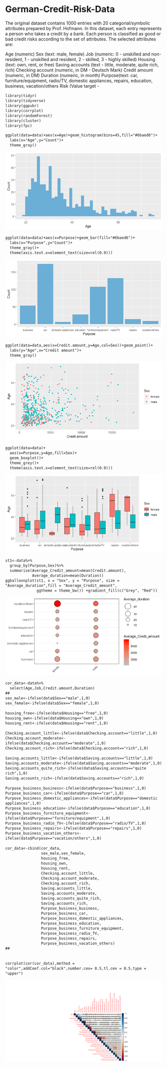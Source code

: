 # German-Credit-Risk-Data
The original dataset contains 1000 entries with 20 categorial/symbolic attributes prepared by Prof. Hofmann. In this dataset, each entry represents a person who takes a credit by a bank. Each person is classified as good or bad credit risks according to the set of attributes.
The selected attributes are:

Age (numeric)
Sex (text: male, female)
Job (numeric: 0 - unskilled and non-resident, 1 - unskilled and resident, 2 - skilled, 3 - highly skilled)
Housing (text: own, rent, or free)
Saving accounts (text - little, moderate, quite rich, rich)
Checking account (numeric, in DM - Deutsch Mark)
Credit amount (numeric, in DM)
Duration (numeric, in month)
Purpose(text: car, furniture/equipment, radio/TV, domestic appliances, repairs, education, business, vacation/others
Risk (Value target -


```{r}
library(tidyr)
library(tidyverse)
library(ggpubr)
library(corrplot)
library(randomForest)
library(cluster)
library(fpc)
```
```{r}
ggplot(data=data)+aes(x=Age)+geom_histogram(bins=45,fill="#6baed6")+
  labs(x="Age",y="Count")+
  theme_gray()
```

![Screenshot](AgeDistribution.png)

```{r}
ggplot(data=data)+aes(x=Purpose)+geom_bar(fill="#6baed6")+
  labs(x="Purpose",y="Count")+
  theme_gray()+
  theme(axis.text.x=element_text(size=rel(0.9)))
```
![Screenshot](DistributionPurpose.png)
```{r}
ggplot(data=data,aes(x=Credit.amount,y=Age,col=Sex))+geom_point()+
  labs(y="Age",x="Credit amount")+
  theme_gray()
```
![Screenshot](AgevsCreditamountFM.png)  

```{r}
ggplot(data=data)+
  aes(x=Purpose,y=Age,fill=Sex)+
  geom_boxplot()+
  theme_grey()+
  theme(axis.text.x=element_text(size=rel(0.9)))
```
![Screenshot](BoxplotAgePurpose.png)  

```{r}
st1<-data%>%
  group_by(Purpose,Sex)%>%
  summarise(Average_Credit_amount=mean(Credit.amount),
            Average_duration=mean(Duration))
ggballoonplot(st1, x = "Sex", y = "Purpose", size = "Average_duration",fill = "Average_Credit_amount",
              ggtheme = theme_bw()) +gradient_fill(c("Grey", "Red"))
```
![Screenshot](bubbleplot1.png)  
```{r}
cor_data<-data%>%
  select(Age,Job,Credit.amount,Duration)
##
sex_male<-ifelse(data$Sex=="male",1,0)
sex_female<-ifelse(data$Sex=="female",1,0)

housing_free<-ifelse(data$Housing=="free",1,0)
housing_own<-ifelse(data$Housing=="own",1,0)
housing_rent<-ifelse(data$Housing=="rent",1,0)

Checking.account_little<-ifelse(data$Checking.account=="little",1,0)
Checking.account_moderate<-ifelse(data$Checking.account=="moderate",1,0)
Checking.account_rich<-ifelse(data$Checking.account=="rich",1,0)

Saving.accounts_little<-ifelse(data$Saving.accounts=="little",1,0)
Saving.accounts_moderate<-ifelse(data$Saving.accounts=="moderate",1,0)
Saving.accounts_quite_rich<-ifelse(data$Saving.accounts=="quite rich",1,0)
Saving.accounts_rich<-ifelse(data$Saving.accounts=="rich",1,0)

Purpose_business_business<-ifelse(data$Purpose=="business",1,0)
Purpose_business_car<-ifelse(data$Purpose=="car",1,0)
Purpose_business_domestic_appliances<-ifelse(data$Purpose=="domestic appliances",1,0)
Purpose_business_education<-ifelse(data$Purpose=="education",1,0)
Purpose_business_furniture_equipment<-ifelse(data$Purpose=="furniture/equipment",1,0)
Purpose_business_radio_TV<-ifelse(data$Purpose=="radio/TV",1,0)
Purpose_business_repairs<-ifelse(data$Purpose=="repairs",1,0)
Purpose_business_vacation_others<-ifelse(data$Purpose=="vacation/others",1,0)

cor_data<-cbind(cor_data,
                sex_male,sex_female,
                housing_free,
                housing_own,
                housing_rent,
                Checking.account_little,
                Checking.account_moderate,
                Checking.account_rich,
                Saving.accounts_little,
                Saving.accounts_moderate,
                Saving.accounts_quite_rich,
                Saving.accounts_rich,
                Purpose_business_business,
                Purpose_business_car,
                Purpose_business_domestic_appliances,
                Purpose_business_education,
                Purpose_business_furniture_equipment,
                Purpose_business_radio_TV,
                Purpose_business_repairs,
                Purpose_business_vacation_others)
##


corrplot(cor(cor_data),method = "color",addCoef.col="black",number.cex= 0.5,tl.cex = 0.5,type = "upper")

```
![Screenshot](Corrplot.png)  



